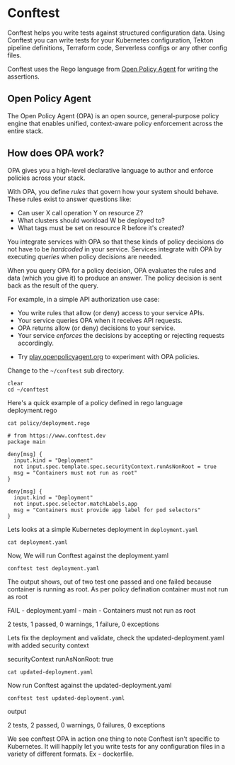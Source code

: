# Conftest

Conftest helps you write tests against structured configuration data. Using Conftest you can
write tests for your Kubernetes configuration, Tekton pipeline definitions, Terraform code,
Serverless configs or any other config files.

Conftest uses the Rego language from [Open Policy Agent](https://www.openpolicyagent.org/) for writing
the assertions. 


## Open Policy Agent

The Open Policy Agent (OPA) is an open source, general-purpose policy engine that enables unified, context-aware policy enforcement across the entire stack.

## How does OPA work?

OPA gives you a high-level declarative language to author and enforce policies
across your stack.

With OPA, you define _rules_ that govern how your system should behave. These
rules exist to answer questions like:

* Can user X call operation Y on resource Z?
* What clusters should workload W be deployed to?
* What tags must be set on resource R before it's created?

You integrate services with OPA so that these kinds of policy decisions do not
have to be *hardcoded* in your service. Services integrate with OPA by
executing _queries_ when policy decisions are needed.

When you query OPA for a policy decision, OPA evaluates the rules and data
(which you give it) to produce an answer. The policy decision is sent back as
the result of the query.

For example, in a simple API authorization use case:

* You write rules that allow (or deny) access to your service APIs.
* Your service queries OPA when it receives API requests.
* OPA returns allow (or deny) decisions to your service.
* Your service _enforces_ the decisions by accepting or rejecting requests accordingly.

- Try [play.openpolicyagent.org](https://play.openpolicyagent.org) to experiment with OPA policies.


Change to the `~/conftest` sub directory.

```execute
clear
cd ~/conftest
```

Here's a quick example of a policy defined in rego language deployment.rego


```execute
cat policy/deployment.rego
```

```rego
# from https://www.conftest.dev
package main

deny[msg] {
  input.kind = "Deployment"
  not input.spec.template.spec.securityContext.runAsNonRoot = true
  msg = "Containers must not run as root"
}

deny[msg] {
  input.kind = "Deployment"
  not input.spec.selector.matchLabels.app
  msg = "Containers must provide app label for pod selectors"
}
```

Lets looks at a simple Kubernetes deployment in `deployment.yaml`

```execute
cat deployment.yaml
```

Now, We will run Conftest against the deployment.yaml

```execute
conftest test deployment.yaml
```
The output shows, out of two test one passed and one failed because container is running as root. As per policy defination container must not run as root

FAIL - deployment.yaml - main - Containers must not run as root

2 tests, 1 passed, 0 warnings, 1 failure, 0 exceptions


Lets fix the deployment and validate, check the updated-deployment.yaml with added security context 

securityContext 
    runAsNonRoot: true

```execute
cat updated-deployment.yaml
```

Now run Conftest against the updated-deployment.yaml

```execute
conftest test updated-deployment.yaml
```
output 

2 tests, 2 passed, 0 warnings, 0 failures, 0 exceptions

We see conftest OPA in action one thing to note Conftest isn't specific to Kubernetes. It will happily let you write tests for any configuration files in a variety of different formats. Ex - dockerfile.


